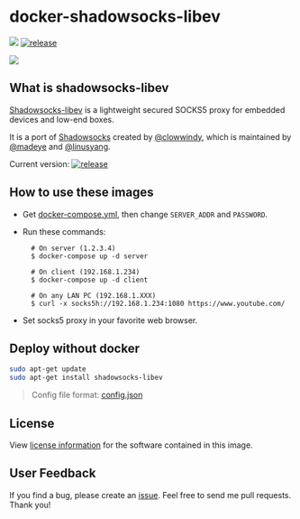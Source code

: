 docker-shadowsocks-libev
========================

[![](https://github.com/easypi/docker-shadowsocks-libev/actions/workflows/build.yaml/badge.svg)](https://github.com/EasyPi/docker-shadowsocks-libev)
[![release](https://img.shields.io/github/release/EasyPi/docker-shadowsocks-libev.svg)](https://github.com/EasyPi/docker-shadowsocks-libev/releases/latest)

[![](http://dockeri.co/image/vimagick/shadowsocks-libev)][11]

## What is shadowsocks-libev

[Shadowsocks-libev][1] is a lightweight secured SOCKS5 proxy for embedded devices
and low-end boxes.

It is a port of [Shadowsocks][2] created by [@clowwindy][3], which is maintained by
[@madeye][4] and [@linusyang][5].

Current version: [![release](https://img.shields.io/github/release/shadowsocks/shadowsocks-libev.svg)][6]

## How to use these images

- Get [docker-compose.yml][7], then change `SERVER_ADDR` and `PASSWORD`.

- Run these commands:

        # On server (1.2.3.4)
        $ docker-compose up -d server

        # On client (192.168.1.234)
        $ docker-compose up -d client

        # On any LAN PC (192.168.1.XXX)
        $ curl -x socks5h://192.168.1.234:1080 https://www.youtube.com/

- Set socks5 proxy in your favorite web browser.

## Deploy without docker

```bash
sudo apt-get update
sudo apt-get install shadowsocks-libev
```

> Config file format: [config.json](https://shadowsocks.org/guide/configs.html)

## License

View [license information][9] for the software contained in this image.

## User Feedback

If you find a bug, please create an [issue][10].
Feel free to send me pull requests. Thank you!

[1]: http://shadowsocks.org/
[2]: https://github.com/shadowsocks/shadowsocks
[3]: https://github.com/clowwindy
[4]: https://github.com/madeye
[5]: https://github.com/linusyang
[6]: https://github.com/shadowsocks/shadowsocks-libev/releases/latest
[7]: https://github.com/EasyPi/docker-shadowsocks-libev/raw/master/docker-compose.yml
[8]: https://duckduckgo.com/?q=password+12&t=ffsb&ia=answer
[9]: https://github.com/shadowsocks/shadowsocks-libev#license
[10]: https://github.com/EasyPi/docker-shadowsocks-libev/issues
[11]: https://hub.docker.com/r/vimagick/shadowsocks-libev/
